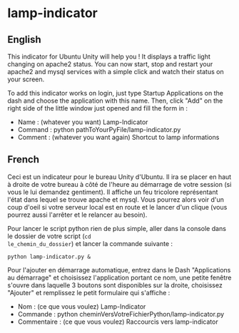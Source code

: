 # lamp-indicator
## English
This indicator for Ubuntu Unity will help you !
It displays a traffic light changing on apache2 status. You can now start, stop and restart your apache2 and mysql services with a simple click and watch their status on your screen.

To add this indicator works on login, just type Startup Applications on the dash and choose the application with this name. Then, click "Add" on the right side of the little window just opened and fill the form in : 
  - Name : (whatever you want) Lamp-Indicator
  - Command : python pathToYourPyFile/lamp-indicator.py
  - Comment : (whatever you want again) Shortcut to lamp informations

## French
Ceci est un indicateur pour le bureau Unity d'Ubuntu. Il ira se placer en haut à droite de votre bureau à côté de l'heure au démarrage de votre session (si vous le lui demandez gentiment).
Il affiche un feu tricolore représentant l'état dans lequel se trouve apache et mysql. Vous pourrez alors voir d'un coup d'oeil si votre serveur local est en route et le lancer d'un clique (vous pourrez aussi l'arrêter et le relancer au besoin).

Pour lancer le script python rien de plus simple, aller dans la console dans le dossier de votre script (<code>cd le_chemin_du_dossier</code>) et lancer la commande suivante :
<pre><code>python lamp-indicator.py &</code></pre>

Pour l'ajouter en démarrage automatique, entrez dans le Dash "Applications au démarrage" et choisissez l'application portant ce nom, une petite fenêtre s'ouvre dans laquelle 3 boutons sont disponibles sur la droite, choisissez "Ajouter" et remplissez le petit formulaire qui s'affiche :
  - Nom : (ce que vous voulez) Lamp-Indicator
  - Commande : python cheminVersVotreFichierPython/lamp-indicator.py
  - Commentaire : (ce que vous voulez) Raccourcis vers lamp-indicator
